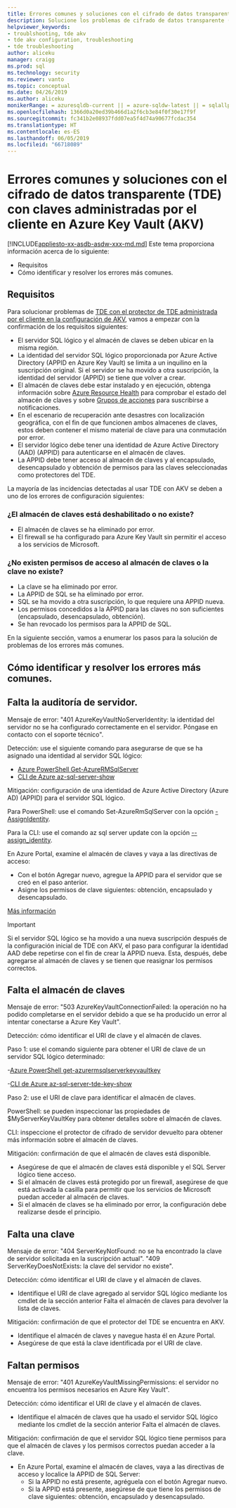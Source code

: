 ```yaml
---
title: Errores comunes y soluciones con el cifrado de datos transparente (TDE) con claves administradas por el cliente en Azure Key Vault (AKV) | Microsoft Docs
description: Solucione los problemas de cifrado de datos transparente (TDE) con la configuración de Azure Key Vault.
helpviewer_keywords:
- troublshooting, tde akv
- tde akv configuration, troubleshooting
- tde troubleshooting
author: aliceku
manager: craigg
ms.prod: sql
ms.technology: security
ms.reviewer: vanto
ms.topic: conceptual
ms.date: 04/26/2019
ms.author: aliceku
monikerRange: = azuresqldb-current || = azure-sqldw-latest || = sqlallproducts-allversions
ms.openlocfilehash: 1366d0a20ed39b466d1a2f6cb3e84f0f30e17f9f
ms.sourcegitcommit: fc341b2e08937fdd07ea5f4d74a90677fcdac354
ms.translationtype: HT
ms.contentlocale: es-ES
ms.lasthandoff: 06/05/2019
ms.locfileid: "66718089"
---
```

# <a name="common-errors-and-resolutions-with-transparent-data-encryption-tde-with-customer-managed-keys-in-azure-key-vault-akv"></a>Errores comunes y soluciones con el cifrado de datos transparente (TDE) con claves administradas por el cliente en Azure Key Vault (AKV)

[!INCLUDE[appliesto-xx-asdb-asdw-xxx-md.md](../../../includes/appliesto-xx-asdb-asdw-xxx-md.md)]
Este tema proporciona información acerca de lo siguiente:  
  
- Requisitos  
- Cómo identificar y resolver los errores más comunes.

## <a name="requirements"></a>Requisitos
Para solucionar problemas de [TDE con el protector de TDE administrada por el cliente en la configuración de AKV](https://docs.microsoft.com/azure/sql-database/transparent-data-encryption-byok-azure-sql#guidelines-for-configuring-tde-with-azure-key-vault), vamos a empezar con la confirmación de los requisitos siguientes:
- El servidor SQL lógico y el almacén de claves se deben ubicar en la misma región.
- La identidad del servidor SQL lógico proporcionada por Azure Active Directory (APPID en Azure Key Vault) se limita a un inquilino en la suscripción original.  Si el servidor se ha movido a otra suscripción, la identidad del servidor (APPID) se tiene que volver a crear.
- El almacén de claves debe estar instalado y en ejecución, obtenga información sobre [Azure Resource Health](https://docs.microsoft.com/azure/service-health/resource-health-overview) para comprobar el estado del almacén de claves y sobre [Grupos de acciones](https://docs.microsoft.com/azure/azure-monitor/platform/action-groups) para suscribirse a notificaciones.
- En el escenario de recuperación ante desastres con localización geográfica, con el fin de que funcionen ambos almacenes de claves, estos deben contener el mismo material de clave para una conmutación por error.
- El servidor lógico debe tener una identidad de Azure Active Directory (AAD) (APPID) para autenticarse en el almacén de claves.
- La APPID debe tener acceso al almacén de claves y al encapsulado, desencapsulado y obtención de permisos para las claves seleccionadas como protectores del TDE.

La mayoría de las incidencias detectadas al usar TDE con AKV se deben a uno de los errores de configuración siguientes:

### <a name="key-vault-unavailable-or-doesnt-exist"></a>¿El almacén de claves está deshabilitado o no existe?
- El almacén de claves se ha eliminado por error.
- El firewall se ha configurado para Azure Key Vault sin permitir el acceso a los servicios de Microsoft.

### <a name="no-permissions-to-access-the-key-vault-or-key-doesnt-exist"></a>¿No existen permisos de acceso al almacén de claves o la clave no existe?
- La clave se ha eliminado por error.
- La APPID de SQL se ha eliminado por error.
- SQL se ha movido a otra suscripción, lo que requiere una APPID nueva.
- Los permisos concedidos a la APPID para las claves no son suficientes (encapsulado, desencapsulado, obtención).
- Se han revocado los permisos para la APPID de SQL.


En la siguiente sección, vamos a enumerar los pasos para la solución de problemas de los errores más comunes.


## <a name="how-to-identify-and-resolve-the-most-common-errors"></a>Cómo identificar y resolver los errores más comunes.

## <a name="missing-server-identity"></a>Falta la auditoría de servidor.
Mensaje de error: "401 AzureKeyVaultNoServerIdentity: la identidad del servidor no se ha configurado correctamente en el servidor. Póngase en contacto con el soporte técnico".

Detección: use el siguiente comando para asegurarse de que se ha asignado una identidad al servidor SQL lógico:

- [Azure PowerShell Get-AzureRMSqlServer](https://docs.microsoft.com/powershell/module/AzureRM.Sql/Get-AzureRmSqlServer?view=azurermps-6.13.0) 
- [CLI de Azure az-sql-server-show](https://docs.microsoft.com/cli/azure/sql/server?view=azure-cli-latest#az-sql-server-show)

Mitigación: configuración de una identidad de Azure Active Directory (Azure AD) (APPID) para el servidor SQL lógico.

Para PowerShell: use el comando Set-AzureRmSqlServer con la opción [- AssignIdentity](https://docs.microsoft.com/powershell/module/azurerm.sql/set-azurermsqlserver?view=azurermps-6.13.0). 

Para la CLI: use el comando az sql server update con la opción [--assign_identity](https://docs.microsoft.com/cli/azure/sql/server?view=azure-cli-latest#az-sql-server-update). 

En Azure Portal, examine el almacén de claves y vaya a las directivas de acceso:  
 - Con el botón Agregar nuevo, agregue la APPID para el servidor que se creó en el paso anterior. 
 - Asigne los permisos de clave siguientes: obtención, encapsulado y desencapsulado. 

[Más información](https://docs.microsoft.com/azure/sql-database/transparent-data-encryption-byok-azure-sql-configure?view=sql-server-2017&viewFallbackFrom=azuresqldb-current#step-1-assign-an-azure-ad-identity-to-your-server)

> [!IMPORTANT]
> Si el servidor SQL lógico se ha movido a una nueva suscripción después de la configuración inicial de TDE con AKV, el paso para configurar la identidad AAD debe repetirse con el fin de crear la APPID nueva.  Esta, después, debe agregarse al almacén de claves y se tienen que reasignar los permisos correctos. 
>

## <a name="missing-key-vault"></a>Falta el almacén de claves
Mensaje de error: "503 AzureKeyVaultConnectionFailed: la operación no ha podido completarse en el servidor debido a que se ha producido un error al intentar conectarse a Azure Key Vault".

Detección: cómo identificar el URI de clave y el almacén de claves. 

Paso 1: use el comando siguiente para obtener el URI de clave de un servidor SQL lógico determinado:

-[Azure PowerShell get-azurermsqlserverkeyvaultkey](https://docs.microsoft.com/powershell/module/azurerm.sql/get-azurermsqlserverkeyvaultkey?view=azurermps-6.13.0)

-[CLI de Azure az-sql-server-tde-key-show](https://docs.microsoft.com/cli/azure/sql/server/tde-key?view=azure-cli-latest#az-sql-server-tde-key-show) 

Paso 2: use el URI de clave para identificar el almacén de claves.

PowerShell: se pueden inspeccionar las propiedades de $MyServerKeyVaultKey para obtener detalles sobre el almacén de claves.

CLI: inspeccione el protector de cifrado de servidor devuelto para obtener más información sobre el almacén de claves.

Mitigación: confirmación de que el almacén de claves está disponible.
- Asegúrese de que el almacén de claves está disponible y el SQL Server lógico tiene acceso.
- Si el almacén de claves está protegido por un firewall, asegúrese de que está activada la casilla para permitir que los servicios de Microsoft puedan acceder al almacén de claves.
- Si el almacén de claves se ha eliminado por error, la configuración debe realizarse desde el principio.


## <a name="missing-key"></a>Falta una clave 
Mensaje de error: "404 ServerKeyNotFound: no se ha encontrado la clave de servidor solicitada en la suscripción actual".
"409 ServerKeyDoesNotExists: la clave del servidor no existe".

Detección: cómo identificar el URI de clave y el almacén de claves.
- Identifique el URI de clave agregado al servidor SQL lógico mediante los cmdlet de la sección anterior Falta el almacén de claves para devolver la lista de claves.

Mitigación: confirmación de que el protector del TDE se encuentra en AKV.
- Identifique el almacén de claves y navegue hasta él en Azure Portal.
- Asegúrese de que está la clave identificada por el URI de clave.

## <a name="missing-permissions"></a>Faltan permisos 
Mensaje de error: "401 AzureKeyVaultMissingPermissions: el servidor no encuentra los permisos necesarios en Azure Key Vault".

Detección: cómo identificar el URI de clave y el almacén de claves.
- Identifique el almacén de claves que ha usado el servidor SQL lógico mediante los cmdlet de la sección anterior Falta el almacén de claves.

Mitigación: confirmación de que el servidor SQL lógico tiene permisos para que el almacén de claves y los permisos correctos puedan acceder a la clave.
- En Azure Portal, examine el almacén de claves, vaya a las directivas de acceso y localice la APPID de SQL Server:  
  - Si la APPID no está presente, agréguela con el botón Agregar nuevo. 
  - Si la APPID está presente, asegúrese de que tiene los permisos de clave siguientes: obtención, encapsulado y desencapsulado.
